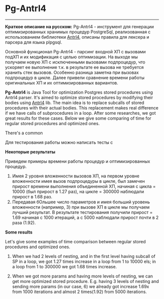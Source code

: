 # Pg-Antrl4
****
**Краткое описание на русском:** Pg-Antrl4 - инструмент для генерации оптимизированных хранимых процедур 
PostgreSql, реализованная с использованием библиотеки [Antrl4](https://github.com/antlr/antlr4), описаны правила для лексера и парсера для языка plpgsql. 


Основной функционал Pg-Antrl4 - парсинг входной ХП с вызовами подХП и их модификация с целью оптимизации. На выходе мы получаем новую ХП с исключенными вызовами подпроцедур, что ускоряет ее выполнение т.к. в результате ее вызова не требуется хранить стек вызовов. Особенно разница заметна при вызовах подпроцедур в цикле. Далее привели сравнение времени работы оригинальных ХП и их оптимизированных вариантов.

**Pg-Antrl4** is Java Tool for optimization Postgres stored procedures using Antrl4 parser. It's aimed to optimize stored procedures by modifying their bodies using [Antrl4](https://github.com/antlr/antlr4) lib. The main idea is to replace subcalls of stored procedures with their actual bodies. This replacement makes real difference if we have calls of subprocedures in a loop. After some researches, we got great results for these cases.  Below we give some comparing of time for regular stored procedures and optimized ones.

There's a common


Для тестирования работы можно написать тесты с


**Некоторые результаты**

Приведем примеры времени работы процедур и оптимизированных процедур.
1) Имея 2 уровня вложенности вызовов ХП, на первом уровне вложенности имея вызов подпроцедуры в цикле, был замечен прирост времени выполнения объединенной ХП, начиная с цикла = 10000 (был прирост в 1.27 раз), на цикле = 300000 наблюдали прирост в 1.68 раз.
2) Передавая бОльшее число параметров и имея больший уровень вложенности (например, 3) при вызове ХП в цикле мы получаем лучший результат. В результате тестирования получили прирост = 1.69 начиная с 1000 итераций, а с 5000 наблюдали прирост почти в 2 раза (1.92).

**Some results**

Let's give some examples of time comparison between regular stored procedures and optimized ones.
1) When we had 2 levels of nesting, and in the first level having subcall of SP in a loop, we got 1.27 times increase in a loop from 1 to 10000 els; in a loop from 1 to 300000 we got 1.68 times increase.
 
2) When we got more params and having more levels of nesting, we can get more optimized stored procedure. E.g. having 3 levels of nesting and sending more params (in our case, 6) we already got increase 1.69x from 1000 iterations and almost 2 times(1.92) from 5000 iterations.
